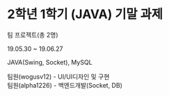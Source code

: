 # 2학년 1학기 (JAVA) 기말 과제  
  
팀 프로젝트(총 2명)  
  
19.05.30 ~ 19.06.27  
  
JAVA(Swing, Socket), MySQL  
  
팀원(wogusv12) - UI/UI디자인 및 구현  
팀원(alpha1226) - 백엔드개발(Socket, DB)
